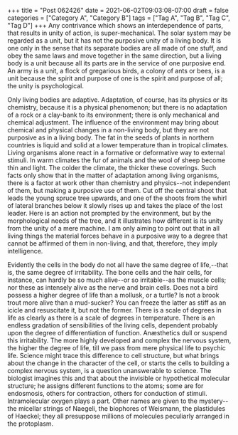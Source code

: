 +++
title = "Post 062426"
date = 2021-06-02T09:03:08-07:00
draft = false
categories = ["Category A", "Category B"]
tags = ["Tag A", "Tag B", "Tag C", "Tag D"]
+++
Any contrivance which shows an interdependence of parts, that results in unity of action, is super-mechanical. The solar system may be regarded as a unit, but it has not the purposive unity of a living body. It is one only in the sense that its separate bodies are all made of one stuff, and obey the same laws and move together in the same direction, but a living body is a unit because all its parts are in the service of one purposive end. An army is a unit, a flock of gregarious birds, a colony of ants or bees, is a unit because the spirit and purpose of one is the spirit and purpose of all; the unity is psychological.

Only living bodies are adaptive. Adaptation, of course, has its physics or its chemistry, because it is a physical phenomenon; but there is no adaptation of a rock or a clay-bank to its environment; there is only mechanical and chemical adjustment. The influence of the environment may bring about chemical and physical changes in a non-living body, but they are not purposive as in a living body. The fat in the seeds of plants in northern countries is liquid and solid at a lower temperature than in tropical climates. Living organisms alone react in a formative or deformative way to external stimuli. In warm climates the fur of animals and the wool of sheep become thin and light. The colder the climate, the thicker these coverings. Such facts only show that in the matter of adaptation among living organisms, there is a factor at work other than chemistry and physics--not independent of them, but making a purposive use of them. Cut off the central shoot that leads the young spruce tree upwards, and one of the shoots from the whirl of lateral branches below it slowly rises up and takes the place of the lost leader. Here is an action not prompted by the environment, but by the morphological needs of the tree, and it illustrates how different is its unity from the unity of a mere machine. I am only aiming to point out that in all living things the material forces behave in a purposive way to a degree that cannot be affirmed of them in non-living, and that, therefore, they imply intelligence.

Evidently the cells in the body do not all have the same degree of life,--that is, the same degree of irritability. The bone cells and the hair cells, for instance, can hardly be so much alive--or so irritable--as the muscle cells; nor these as intensely alive as the nerve and brain cells. Does not a bird possess a higher degree of life than a mollusk, or a turtle? Is not a brook trout more alive than a mud-sucker? You can freeze the latter as stiff as an icicle and resuscitate it, but not the former. There is a scale of degrees in life as clearly as there is a scale of degrees in temperature. There is an endless gradation of sensibilities of the living cells, dependent probably upon the degree of differentiation of function. Anæsthetics dull or suspend this irritability. The more highly developed and complex the nervous system, the higher the degree of life, till we pass from mere physical life to psychic life. Science might trace this difference to cell structure, but what brings about the change in the character of the cell, or starts the cells to building a complex nervous system, is a question unanswerable to science. The biologist imagines this and that about the invisible or hypothetical molecular structure; he assigns different functions to the atoms; some are for endosmosis, others for contraction, others for conduction of stimuli. Intramolecular oxygen plays a part. Other names are given to the mystery--the micellar strings of Naegeli, the biophores of Weismann, the plastidules of Haeckel; they all presuppose millions of molecules peculiarly arranged in the protoplasm.
